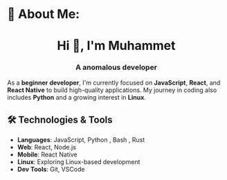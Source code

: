# 💫 About Me:
<h1 align="center">Hi 👋, I'm Muhammet</h1>
<h3 align="center">A anomalous  developer</h3>

As a **beginner developer**, I'm currently focused on **JavaScript**, **React**, and **React Native** to build high-quality applications. My journey in coding also includes **Python** and a growing interest in **Linux**. 


## 🛠️ Technologies & Tools 
- **Languages**: JavaScript, Python , Bash , Rust 
- **Web**: React, Node.js
- **Mobile**: React Native
- **Linux**: Exploring Linux-based development
- **Dev Tools**: Git, VSCode

 

